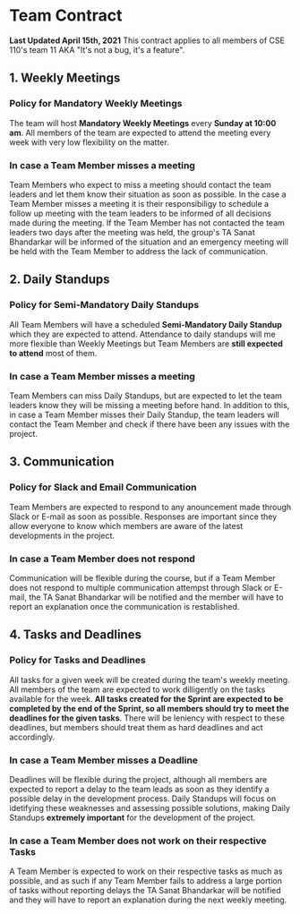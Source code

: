 # Team Contract
**Last Updated April 15th, 2021**
This contract applies to all members of CSE 110's team 11 AKA "It's not a bug, it's a feature".
## 1. Weekly Meetings
### Policy for Mandatory Weekly Meetings
The team will host **Mandatory Weekly Meetings** every **Sunday at 10:00 am**. All members of the 
team are expected to attend the meeting every week with very low flexibility on the matter.
### In case a Team Member misses a meeting
Team Members who expect to miss a meeting should contact the team leaders and let them know their
situation as soon as possible. In the case a Team Member misses a meeting it is their responsibiligy
to schedule a follow up meeting with the team leaders to be informed of all decisions made during the meeting.
If the Team Member has not contacted the team leaders two days after the meeting was held, 
the group's TA Sanat Bhandarkar will be informed of the situation and an emergency meeting will be held with
the Team Member to address the lack of communication.
## 2. Daily Standups
### Policy for Semi-Mandatory Daily Standups
All Team Members will have a scheduled **Semi-Mandatory Daily Standup** which they are expected to attend. 
Attendance to daily standups will me more flexible than Weekly Meetings but Team Members are
**still expected to attend** most of them.
### In case a Team Member misses a meeting
Team Members can miss Daily Standups, but are expected to let the team leaders know they will be missing 
a meeting before hand. In addition to this, in case a Team Member misses their Daily Standup, the team leaders 
will contact the Team Member and check if there have been any issues with the project.
## 3. Communication
### Policy for Slack and Email Communication
Team Members are expected to respond to any anouncement made through Slack or E-mail as soon as possible.
Responses are important since they allow everyone to know which members are aware of the latest developments in the project.
### In case a Team Member does not respond
Communication will be flexible during the course, but if a Team Member does not respond to multiple communication
attempst through Slack or E-mail, the TA Sanat Bhandarkar will be notified and the member will have to report an 
explanation once the communication is restablished.
## 4. Tasks and Deadlines
### Policy for Tasks and Deadlines
All tasks for a given week will be created during the team's weekly meeting. All members of the team are expected to 
work dilligently on the tasks available for the week. **All tasks created for the Sprint are expected to be completed 
by the end of the Sprint, so all members should try to meet the deadlines for the given tasks**. There will be leniency
with respect to these deadlines, but members should treat them as hard deadlines and act accordingly.
### In case a Team Member misses a Deadline
Deadlines will be flexible during the project, although all members are expected to report a delay to the team leads as 
soon as they identify a possible delay in the development process. Daily Standups will focus on idetifying these 
weaknesses and assessing possible solutions, making Daily Standups **extremely important** for the development of the project.
### In case a Team Member does not work on their respective Tasks
A Team Member is expected to work on their respective tasks as much as possible, and as such if any Team Member fails to 
address a large portion of tasks without reporting delays the TA Sanat Bhandarkar will be notified and they will have to
report an explanation during the next weekly meeting.
